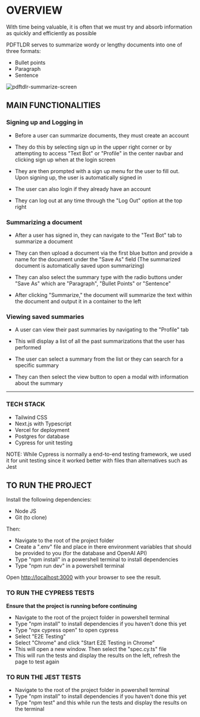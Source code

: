 # OVERVIEW

With time being valuable, it is often that we must try and absorb information as quickly and efficiently as possible

PDFTLDR serves to summarize wordy or lengthy documents into one of three formats:

- Bullet points
- Paragraph
- Sentence

![pdftdlr-summarize-screen](https://github.com/JacobChunn/PDFTLDR/assets/123501656/fcf0a85e-bea0-4d6c-8c00-73b48930b691)



## MAIN FUNCTIONALITIES

### Signing up and Logging in

- Before a user can summarize documents, they must create an account

- They do this by selecting sign up in the upper right corner or by attempting to access "Text Bot" or "Profile" in the center navbar and clicking sign up when at the login screen

- They are then prompted with a sign up menu for the user to fill out. Upon signing up, the user is automatically signed in

- The user can also login if they already have an account

- They can log out at any time through the "Log Out" option at the top right

### Summarizing a document

- After a user has signed in, they can navigate to the "Text Bot" tab to summarize a document

- They can then upload a document via the first blue button and provide a name for the document under the "Save As" field (The summarized document is automatically saved upon summarizing)

- They can also select the summary type with the radio buttons under "Save As" which are "Paragraph", "Bullet Points" or "Sentence"

- After clicking "Summarize," the document will summarize the text within the document and output it in a container to the left

### Viewing saved summaries

- A user can view their past summaries by navigating to the "Profile" tab

- This will display a list of all the past summarizations that the user has performed

- The user can select a summary from the list or they can search for a specific summary

- They can then select the view button to open a modal with information about the summary

---

### TECH STACK

- Tailwind CSS
- Next.js with Typescript
- Vercel for deployment
- Postgres for database
- Cypress for unit testing

NOTE: While Cypress is normally a end-to-end testing framework, we used it for unit testing since it worked better with files than alternatives such as Jest





## TO RUN THE PROJECT

Install the following dependencies:

- Node JS
- Git (to clone)

Then:

- Navigate to the root of the project folder
- Create a ".env" file and place in there environment variables that should be provided to you (for the database and OpenAI API)
- Type "npm install" in a powershell terminal to install dependencies
- Type "npm run dev" in a powershell terminal

Open [http://localhost:3000](http://localhost:3000) with your browser to see the result.

### TO RUN THE CYPRESS TESTS

**Ensure that the project is running before continuing**

- Navigate to the root of the project folder in powershell terminal
- Type "npm install" to install dependencies if you haven't done this yet
- Type "npx cypress open" to open cypress
- Select "E2E Testing"
- Select "Chrome" and click "Start E2E Testing in Chrome"
- This will open a new window. Then select the "spec.cy.ts" file
- This will run the tests and display the results on the left, refresh the page to test again

### TO RUN THE JEST TESTS

- Navigate to the root of the project folder in powershell terminal
- Type "npm install" to install dependencies if you haven't done this yet
- Type "npm test" and this while run the tests and display the results on the terminal


